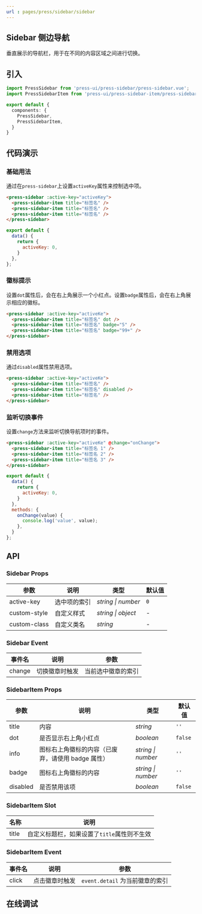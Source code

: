 ```yaml
---
url : pages/press/sidebar/sidebar
---
```


## Sidebar 侧边导航

垂直展示的导航栏，用于在不同的内容区域之间进行切换。


## 引入

```ts
import PressSidebar from 'press-ui/press-sidebar/press-sidebar.vue';
import PressSidebarItem from 'press-ui/press-sidebar-item/press-sidebar-item.vue';

export default {
  components: {
    PressSidebar,
    PressSidebarItem,
  }
}
```

## 代码演示

### 基础用法

通过在`press-sidebar`上设置`activeKey`属性来控制选中项。

```html
<press-sidebar :active-key="activeKey">
  <press-sidebar-item title="标签名" />
  <press-sidebar-item title="标签名" />
  <press-sidebar-item title="标签名" />
</press-sidebar>
```

```javascript
export default {
  data() {
    return {
      activeKey: 0,
    }
  },
};
```

### 徽标提示

设置`dot`属性后，会在右上角展示一个小红点。设置`badge`属性后，会在右上角展示相应的徽标。

```html
<press-sidebar :active-key="activeKe">
  <press-sidebar-item title="标签名" dot />
  <press-sidebar-item title="标签名" badge="5" />
  <press-sidebar-item title="标签名" badge="99+" />
</press-sidebar>
```

### 禁用选项

通过`disabled`属性禁用选项。

```html
<press-sidebar :active-key="activeKe">
  <press-sidebar-item title="标签名" />
  <press-sidebar-item title="标签名" disabled />
  <press-sidebar-item title="标签名" />
</press-sidebar>
```

### 监听切换事件

设置`change`方法来监听切换导航项时的事件。

```html
<press-sidebar :active-key="activeKe" @change="onChange">
  <press-sidebar-item title="标签名 1" />
  <press-sidebar-item title="标签名 2" />
  <press-sidebar-item title="标签名 3" />
</press-sidebar>
```

```js
export default {
  data() {
    return {
      activeKey: 0,
    }
  },
  methods: {
    onChange(value) {
      console.log('value', value);
    },
  }
};
```

## API

### Sidebar Props

| 参数         | 说明         | 类型               | 默认值 |
| ------------ | ------------ | ------------------ | ------ |
| active-key   | 选中项的索引 | _string \| number_ | `0`    |
| custom-style | 自定义样式   | _string \| object_ | -      |
| custom-class | 自定义类名   | _string_           | -      |

### Sidebar Event

| 事件名 | 说明           | 参数               |
| ------ | -------------- | ------------------ |
| change | 切换徽章时触发 | 当前选中徽章的索引 |

### SidebarItem Props

| 参数     | 说明                                              | 类型               | 默认值  |
| -------- | ------------------------------------------------- | ------------------ | ------- |
| title    | 内容                                              | _string_           | `''`    |
| dot      | 是否显示右上角小红点                              | _boolean_          | `false` |
| info     | 图标右上角徽标的内容（已废弃，请使用 badge 属性） | _string \| number_ | `''`    |
| badge    | 图标右上角徽标的内容                              | _string \| number_ | `''`    |
| disabled | 是否禁用该项                                      | _boolean_          | `false` |

### SidebarItem Slot

| 名称  | 说明                                        |
| ----- | ------------------------------------------- |
| title | 自定义标题栏，如果设置了`title`属性则不生效 |

### SidebarItem Event

| 事件名 | 说明           | 参数                            |
| ------ | -------------- | ------------------------------- |
| click  | 点击徽章时触发 | `event.detail` 为当前徽章的索引 |


## 在线调试

<debug-online />
